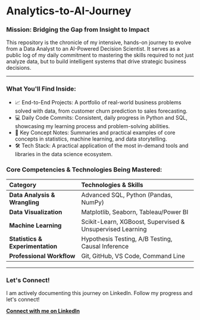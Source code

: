 # Analytics-to-AI-Journey

### Mission: Bridging the Gap from Insight to Impact

This repository is the chronicle of my intensive, hands-on journey to evolve from a Data Analyst to an AI-Powered Decision Scientist. It serves as a public log of my daily commitment to mastering the skills required to not just analyze data, but to build intelligent systems that drive strategic business decisions.

---

### What You'll Find Inside:

*   📈 End-to-End Projects: A portfolio of real-world business problems solved with data, from customer churn prediction to sales forecasting.
*   💻 Daily Code Commits: Consistent, daily progress in Python and SQL, showcasing my learning process and problem-solving abilities.
*   🧠 Key Concept Notes: Summaries and practical examples of core concepts in statistics, machine learning, and data storytelling.
*   🛠️ Tech Stack: A practical application of the most in-demand tools and libraries in the data science ecosystem.

### Core Competencies & Technologies Being Mastered:

| Category | Technologies & Skills |
| :--- | :--- |
| **Data Analysis & Wrangling** | Advanced SQL, Python (Pandas, NumPy) |
| **Data Visualization** | Matplotlib, Seaborn, Tableau/Power BI |
| **Machine Learning** | Scikit-Learn, XGBoost, Supervised & Unsupervised Learning |
| **Statistics & Experimentation**| Hypothesis Testing, A/B Testing, Causal Inference |
| **Professional Workflow** | Git, GitHub, VS Code, Command Line |

---

### Let's Connect!

I am actively documenting this journey on LinkedIn. Follow my progress and let's connect!

[**Connect with me on LinkedIn**](https://www.linkedin.com/in/-sachintambe/)
